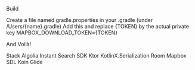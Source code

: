 Build

Create a file named gradle.properties in your .gradle (under /Users/{name}.gradle)
Add this and replace {TOKEN} by the actual private key MAPBOX_DOWNLOAD_TOKEN={TOKEN}

And Voilà!

Stack Algolia Instant Search SDK Ktor KotlinX.Serialization Room Mapbox SDL Koin Glide
